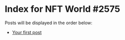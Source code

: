 # Index for NFT World #2575
Posts will be displayed in the order below:

- [Your first post](./001-first.md)

